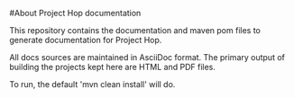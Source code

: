 #About Project Hop documentation

This repository contains the documentation and maven pom files to generate documentation for Project Hop.

All docs sources are maintained in AsciiDoc format. The primary output of building the projects kept here are HTML and PDF files. 

To run, the default 'mvn clean install' will do.
